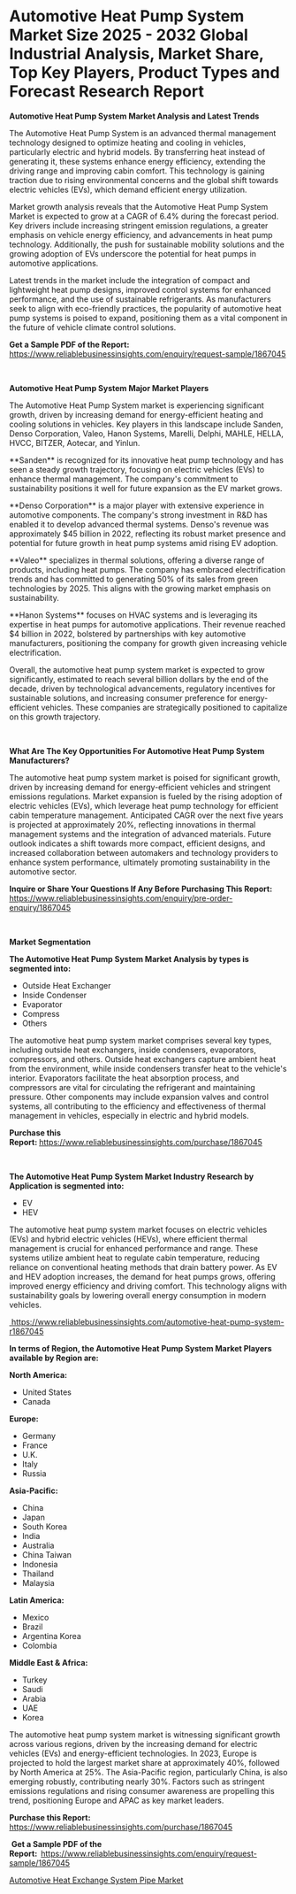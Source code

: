 <p><h1>Automotive Heat Pump System Market Size 2025 - 2032 Global Industrial Analysis, Market Share, Top Key Players, Product Types and Forecast Research Report</h1></p><p><strong>Automotive Heat Pump System Market Analysis and Latest Trends</strong></p>
<p><p>The Automotive Heat Pump System is an advanced thermal management technology designed to optimize heating and cooling in vehicles, particularly electric and hybrid models. By transferring heat instead of generating it, these systems enhance energy efficiency, extending the driving range and improving cabin comfort. This technology is gaining traction due to rising environmental concerns and the global shift towards electric vehicles (EVs), which demand efficient energy utilization.</p><p>Market growth analysis reveals that the Automotive Heat Pump System Market is expected to grow at a CAGR of 6.4% during the forecast period. Key drivers include increasing stringent emission regulations, a greater emphasis on vehicle energy efficiency, and advancements in heat pump technology. Additionally, the push for sustainable mobility solutions and the growing adoption of EVs underscore the potential for heat pumps in automotive applications.</p><p>Latest trends in the market include the integration of compact and lightweight heat pump designs, improved control systems for enhanced performance, and the use of sustainable refrigerants. As manufacturers seek to align with eco-friendly practices, the popularity of automotive heat pump systems is poised to expand, positioning them as a vital component in the future of vehicle climate control solutions.</p></p>
<p><strong>Get a Sample PDF of the Report:&nbsp;</strong> <a href="https://www.reliablebusinessinsights.com/enquiry/request-sample/1867045?utm_campaign=2301&utm_medium=2&utm_source=Github&utm_content=ia&utm_term=31032025&utm_id=automotive-heat-pump-system">https://www.reliablebusinessinsights.com/enquiry/request-sample/1867045</a></p>
<p>&nbsp;</p>
<p><strong>Automotive Heat Pump System Major Market Players</strong></p>
<p><p>The Automotive Heat Pump System market is experiencing significant growth, driven by increasing demand for energy-efficient heating and cooling solutions in vehicles. Key players in this landscape include Sanden, Denso Corporation, Valeo, Hanon Systems, Marelli, Delphi, MAHLE, HELLA, HVCC, BITZER, Aotecar, and Yinlun.</p><p>**Sanden** is recognized for its innovative heat pump technology and has seen a steady growth trajectory, focusing on electric vehicles (EVs) to enhance thermal management. The company's commitment to sustainability positions it well for future expansion as the EV market grows.</p><p>**Denso Corporation** is a major player with extensive experience in automotive components. The company's strong investment in R&D has enabled it to develop advanced thermal systems. Denso's revenue was approximately $45 billion in 2022, reflecting its robust market presence and potential for future growth in heat pump systems amid rising EV adoption.</p><p>**Valeo** specializes in thermal solutions, offering a diverse range of products, including heat pumps. The company has embraced electrification trends and has committed to generating 50% of its sales from green technologies by 2025. This aligns with the growing market emphasis on sustainability.</p><p>**Hanon Systems** focuses on HVAC systems and is leveraging its expertise in heat pumps for automotive applications. Their revenue reached $4 billion in 2022, bolstered by partnerships with key automotive manufacturers, positioning the company for growth given increasing vehicle electrification.</p><p>Overall, the automotive heat pump system market is expected to grow significantly, estimated to reach several billion dollars by the end of the decade, driven by technological advancements, regulatory incentives for sustainable solutions, and increasing consumer preference for energy-efficient vehicles. These companies are strategically positioned to capitalize on this growth trajectory.</p></p>
<p>&nbsp;</p>
<p><strong>What Are The Key Opportunities For Automotive Heat Pump System Manufacturers?</strong></p>
<p><p>The automotive heat pump system market is poised for significant growth, driven by increasing demand for energy-efficient vehicles and stringent emissions regulations. Market expansion is fueled by the rising adoption of electric vehicles (EVs), which leverage heat pump technology for efficient cabin temperature management. Anticipated CAGR over the next five years is projected at approximately 20%, reflecting innovations in thermal management systems and the integration of advanced materials. Future outlook indicates a shift towards more compact, efficient designs, and increased collaboration between automakers and technology providers to enhance system performance, ultimately promoting sustainability in the automotive sector.</p></p>
<p><strong>Inquire or Share Your Questions If Any Before Purchasing This Report:</strong> <a href="https://www.reliablebusinessinsights.com/enquiry/pre-order-enquiry/1867045?utm_campaign=2301&utm_medium=2&utm_source=Github&utm_content=ia&utm_term=31032025&utm_id=automotive-heat-pump-system">https://www.reliablebusinessinsights.com/enquiry/pre-order-enquiry/1867045</a></p>
<p>&nbsp;</p>
<p><strong>Market Segmentation</strong></p>
<p><strong>The Automotive Heat Pump System Market Analysis by types is segmented into:</strong></p>
<p><ul><li>Outside Heat Exchanger</li><li>Inside Condenser</li><li>Evaporator</li><li>Compress</li><li>Others</li></ul></p>
<p><p>The automotive heat pump system market comprises several key types, including outside heat exchangers, inside condensers, evaporators, compressors, and others. Outside heat exchangers capture ambient heat from the environment, while inside condensers transfer heat to the vehicle's interior. Evaporators facilitate the heat absorption process, and compressors are vital for circulating the refrigerant and maintaining pressure. Other components may include expansion valves and control systems, all contributing to the efficiency and effectiveness of thermal management in vehicles, especially in electric and hybrid models.</p></p>
<p><strong>Purchase this Report:&nbsp;</strong><a href="https://www.reliablebusinessinsights.com/purchase/1867045?utm_campaign=2301&utm_medium=2&utm_source=Github&utm_content=ia&utm_term=31032025&utm_id=automotive-heat-pump-system">https://www.reliablebusinessinsights.com/purchase/1867045</a></p>
<p>&nbsp;</p>
<p><strong>The Automotive Heat Pump System Market Industry Research by Application is segmented into:</strong></p>
<p><ul><li>EV</li><li>HEV</li></ul></p>
<p><p>The automotive heat pump system market focuses on electric vehicles (EVs) and hybrid electric vehicles (HEVs), where efficient thermal management is crucial for enhanced performance and range. These systems utilize ambient heat to regulate cabin temperature, reducing reliance on conventional heating methods that drain battery power. As EV and HEV adoption increases, the demand for heat pumps grows, offering improved energy efficiency and driving comfort. This technology aligns with sustainability goals by lowering overall energy consumption in modern vehicles.</p></p>
<p><a href="https://www.reliablebusinessinsights.com/automotive-heat-pump-system-r1867045?utm_campaign=2301&utm_medium=2&utm_source=Github&utm_content=ia&utm_term=31032025&utm_id=automotive-heat-pump-system">&nbsp;https://www.reliablebusinessinsights.com/automotive-heat-pump-system-r1867045</a></p>
<p><strong>In terms of Region, the Automotive Heat Pump System Market Players available by Region are:</strong></p>
<p>
    <p> <strong> North America: </strong>
        <ul>
            <li>United States</li>
            <li>Canada</li>
        </ul>
        </p> 
    <p> <strong> Europe: </strong>
        <ul>
            <li>Germany</li>
            <li>France</li>
            <li>U.K.</li>
            <li>Italy</li>
            <li>Russia</li>
        </ul>
        </p> 
    <p> <strong> Asia-Pacific: </strong>
        <ul>
            <li>China</li>
            <li>Japan</li>
            <li>South Korea</li>
            <li>India</li>
            <li>Australia</li>
            <li>China Taiwan</li>
            <li>Indonesia</li>
            <li>Thailand</li>
            <li>Malaysia</li>
        </ul>
        </p> 
    <p> <strong> Latin America: </strong>
        <ul>
            <li>Mexico</li>
            <li>Brazil</li>
            <li>Argentina Korea</li>
            <li>Colombia</li>
        </ul>
        </p> 
    <p> <strong> Middle East & Africa: </strong>
        <ul>
            <li>Turkey</li>
            <li>Saudi</li>
            <li>Arabia</li>
            <li>UAE</li>
            <li>Korea</li>
        </ul>
    </p>
    </p>
<p><p>The automotive heat pump system market is witnessing significant growth across various regions, driven by the increasing demand for electric vehicles (EVs) and energy-efficient technologies. In 2023, Europe is projected to hold the largest market share at approximately 40%, followed by North America at 25%. The Asia-Pacific region, particularly China, is also emerging robustly, contributing nearly 30%. Factors such as stringent emissions regulations and rising consumer awareness are propelling this trend, positioning Europe and APAC as key market leaders.</p></p>
<p><strong>Purchase this Report: </strong><a href="https://www.reliablebusinessinsights.com/purchase/1867045?utm_campaign=2301&utm_medium=2&utm_source=Github&utm_content=ia&utm_term=31032025&utm_id=automotive-heat-pump-system">https://www.reliablebusinessinsights.com/purchase/1867045</a></p>
<p>&nbsp;<strong>Get a Sample PDF of the Report:&nbsp;&nbsp;</strong><a href="https://www.reliablebusinessinsights.com/enquiry/request-sample/1867045?utm_campaign=2301&utm_medium=2&utm_source=Github&utm_content=ia&utm_term=31032025&utm_id=automotive-heat-pump-system">https://www.reliablebusinessinsights.com/enquiry/request-sample/1867045</a></p>
<p><strong></strong></p>
<p><p><a href="https://github.com/kbollin866/Market-Research-Report-List-1/blob/main/automotive-heat-exchange-system-pipe-market.md?utm_campaign=2301&utm_medium=2&utm_source=Github&utm_content=ia&utm_term=31032025&utm_id=automotive-heat-pump-system">Automotive Heat Exchange System Pipe Market</a></p></p>